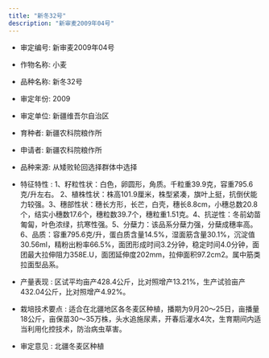 ```yaml
---
title: "新冬32号"
description: "新审麦2009年04号"
---
```

* 审定编号:  新审麦2009年04号

*  作物名称:  小麦

*  品种名称:  新冬32号

*  审定年份:  2009

*  审定单位:  新疆维吾尔自治区

* 育种者:  新疆农科院粮作所

*  申请者:  新疆农科院粮作所

*  品种来源:  从矮败轮回选择群体中选择

*  特征特性 : 
1、籽粒性状：白色，卵圆形，角质。千粒重39.9克，容重795.6克/升左右。
2、植株性状：株高101.9厘米，株型紧凑，旗叶上挺，抗倒伏能力较强。3、穗部性状：穗长方形，长芒，白壳，穗长8.8cm，小穗总数20.8个，结实小穗数17.6个，穗粒数39.7个，穗粒重1.51克。4、抗逆性：冬前幼苗匍匐，叶色浓绿，抗寒性强。5、分蘖力：该品系分蘖力强，分蘖成穗率高。6、品质：容重795.6克/升，蛋白质含量14.5%，湿面筋含量30.1%，沉淀值30.56ml，精粉出粉率66.5%，面团形成时间3.2分钟，稳定时间4.0分钟，面团最大拉伸阻力358E.U，面团延伸度202mm，拉伸面积97.2cm2。属中筋类拉面型品系。
 
*  产量表现 : 
区试平均亩产428.4公斤，比对照增产13.21%，生产试验亩产432.04公斤，比对照增产4.92%。

*  栽培技术要点 : 
适合在北疆地区各冬麦区种植，播期为9月20～25日，亩播量18公斤，亩保苗30～35万株，头水追施尿素，开春后灌水4次，生育期间内适当利用化控技术，防治病虫草害。

*  审定意见 : 
北疆冬麦区种植
